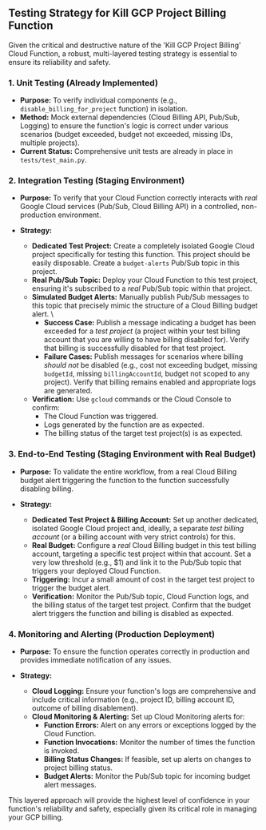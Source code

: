 ## Testing Strategy for Kill GCP Project Billing Function

Given the critical and destructive nature of the 'Kill GCP Project Billing' Cloud Function, a robust, multi-layered testing strategy is essential to ensure its reliability and safety.

### 1. Unit Testing (Already Implemented)

*   **Purpose:** To verify individual components (e.g., `disable_billing_for_project` function) in isolation.
*   **Method:** Mock external dependencies (Cloud Billing API, Pub/Sub, Logging) to ensure the function's logic is correct under various scenarios (budget exceeded, budget not exceeded, missing IDs, multiple projects).
*   **Current Status:** Comprehensive unit tests are already in place in `tests/test_main.py`.

### 2. Integration Testing (Staging Environment)

*   **Purpose:** To verify that your Cloud Function correctly interacts with *real* Google Cloud services (Pub/Sub, Cloud Billing API) in a controlled, non-production environment.

*   **Strategy:**
    *   **Dedicated Test Project:** Create a completely isolated Google Cloud project specifically for testing this function. This project should be easily disposable. Create a `budget-alerts` Pub/Sub topic in this project.
    *   **Real Pub/Sub Topic:** Deploy your Cloud Function to this test project, ensuring it's subscribed to a *real* Pub/Sub topic within that project.
    *   **Simulated Budget Alerts:** Manually publish Pub/Sub messages to this topic that precisely mimic the structure of a Cloud Billing budget alert. \
        *   **Success Case:** Publish a message indicating a budget has been exceeded for a *test project* (a project within your test billing account that you are willing to have billing disabled for). Verify that billing is successfully disabled for that test project.
        *   **Failure Cases:** Publish messages for scenarios where billing *should not* be disabled (e.g., cost not exceeding budget, missing `budgetId`, missing `billingAccountId`, budget not scoped to any project). Verify that billing remains enabled and appropriate logs are generated.
    *   **Verification:** Use `gcloud` commands or the Cloud Console to confirm:
        *   The Cloud Function was triggered.
        *   Logs generated by the function are as expected.
        *   The billing status of the target test project(s) is as expected.

### 3. End-to-End Testing (Staging Environment with Real Budget)

*   **Purpose:** To validate the entire workflow, from a real Cloud Billing budget alert triggering the function to the function successfully disabling billing.

*   **Strategy:**
    *   **Dedicated Test Project & Billing Account:** Set up another dedicated, isolated Google Cloud project and, ideally, a separate *test billing account* (or a billing account with very strict controls) for this.
    *   **Real Budget:** Configure a *real* Cloud Billing budget in this test billing account, targeting a specific test project within that account. Set a very low threshold (e.g., $1) and link it to the Pub/Sub topic that triggers your deployed Cloud Function.
    *   **Triggering:** Incur a small amount of cost in the target test project to trigger the budget alert.
    *   **Verification:** Monitor the Pub/Sub topic, Cloud Function logs, and the billing status of the target test project. Confirm that the budget alert triggers the function and billing is disabled as expected.

### 4. Monitoring and Alerting (Production Deployment)

*   **Purpose:** To ensure the function operates correctly in production and provides immediate notification of any issues.

*   **Strategy:**
    *   **Cloud Logging:** Ensure your function's logs are comprehensive and include critical information (e.g., project ID, billing account ID, outcome of billing disablement).
    *   **Cloud Monitoring & Alerting:** Set up Cloud Monitoring alerts for:
        *   **Function Errors:** Alert on any errors or exceptions logged by the Cloud Function.
        *   **Function Invocations:** Monitor the number of times the function is invoked.
        *   **Billing Status Changes:** If feasible, set up alerts on changes to project billing status.
        *   **Budget Alerts:** Monitor the Pub/Sub topic for incoming budget alert messages.

This layered approach will provide the highest level of confidence in your function's reliability and safety, especially given its critical role in managing your GCP billing.